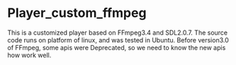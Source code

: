 # Player_custom_ffmpeg
This is a customized player based on FFmpeg3.4 and SDL2.0.7. The source code runs on platform of linux, and was tested in Ubuntu. Before version3.0 of FFmpeg, some apis were Deprecated, so we need to know the new apis how work well.
